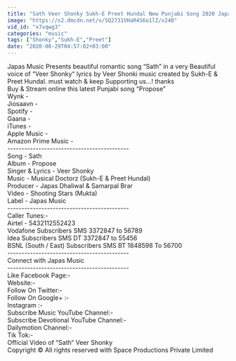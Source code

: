 ```yaml
---
title: "Sath Veer Shonky Sukh-E Preet Hundal New Punjabi Song 2020 Japas Music"
image: "https://s2.dmcdn.net/v/SQ2731VHaR4S6o1lZ/x240"
vid_id: "x7vqwg3"
categories: "music"
tags: ["Shonky","Sukh-E","Preet"]
date: "2020-08-29T04:57:02+03:00"
---
```

Japas Music Presents beautiful romantic song “Sath” in a very Beautiful voice of “Veer Shonky“ lyrics by Veer Shonki music created by Sukh-E &amp; Preet Hundal. must watch &amp;  keep Supporting us...! thanks  <br>Buy &amp; Stream online this latest Punjabi song “Propose”  <br>Wynk -   <br>Jiosaavn -   <br>Spotify -   <br>Gaana -   <br>iTunes -   <br>Apple Music -   <br>Amazon Prime Music -   <br>----------------------------------------­---  <br>Song - Sath  <br>Album - Propose  <br>Singer &amp; Lyrics - Veer Shonky  <br>Music - Musical Doctorz (Sukh-E &amp; Preet Hundal)   <br>Producer - Japas Dhaliwal &amp; Samarpal Brar  <br>Video - Shooting Stars (Mukta)  <br>Label - Japas Music  <br>----------------------------------------­---  <br>Caller Tunes:-  <br>Airtel - 5432112552423  <br>Vodafone Subscribers SMS 3372847 to 56789  <br>Idea Subscribers SMS DT 3372847 to 55456  <br>BSNL (South / East) Subscribers SMS BT 1848598 To 56700   <br>----------------------------------------­---  <br>Connect with Japas Music  <br>----------------------------------------­---  <br>Like Facebook Page:-   <br>Website:-   <br>Follow On Twitter:-   <br>Follow On Google+  :-   <br>Instagram :-   <br>Subscribe Music YouTube Channel:-   <br>Subscribe Devotional YouTube Channel:-   <br>Dailymotion Channel:-    <br>Tik Tok:-   <br>Official Video of “Sath“ Veer Shonky  <br>Copyright © All rights reserved with Space Productions Private Limited
